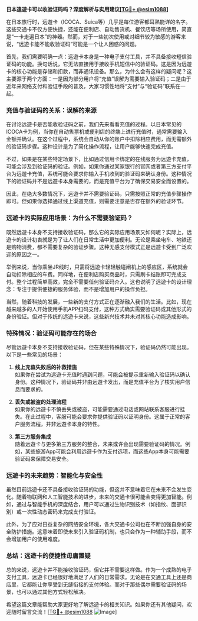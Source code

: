 **日本遠遊卡可以收验证码吗？深度解析与实用建议[[TG💪+ @esim1088](https://t.me/s/esim1088)]**

在日本旅行时，远遊卡（ICOCA、Suica等）几乎是每位游客都耳熟能详的名字。这些交通卡不仅方便快捷，还能在便利店、自动售货机、餐饮店等场所使用，简直是“一卡走遍日本”的神器。然而，对于一些初次使用或对细节较为敏感的游客来说，“远遊卡能不能收验证码”可能是一个让人困惑的问题。

首先，我们需要明确一点：远遊卡本身是一种电子支付工具，并不具备接收短信验证码的功能。换句话说，它无法直接用于接收手机短信中的验证码。这是因为远遊卡的核心功能是存储和扣款，而非通讯设备。那么，为什么会有这样的疑问呢？这主要源于两个方面：一是因为部分用户将“充值”误解为需要输入验证码；二是由于近年来网络支付和验证手段的普及，大家习惯性地将“支付”与“验证码”联系在一起。

### **充值与验证码的关系：误解的来源**

在讨论远遊卡是否能收验证码之前，我们先来看看充值的过程。以日本常见的ICOCA卡为例，当你在自动售票机或便利店的终端上进行充值时，通常需要输入金额并确认。在这个过程中，系统会自动从你的账户中扣除相应费用，而无需额外的验证码步骤。这种设计是为了简化操作流程，让用户能够快速完成充值。

不过，如果是在某些特定场景下，比如通过信用卡绑定的在线服务为远遊卡充值，可能会涉及到验证码的验证。例如，如果你通过某家银行的官网或者第三方支付平台为远遊卡充值，系统可能会要求你输入手机收到的验证码来确认身份。这种情况下的验证码并不是远遊卡本身需要的，而是充值平台为了确保交易安全而设置的。

因此，在绝大多数情况下，远遊卡并不需要验证码，只需按照正常的充值步骤操作即可。但如果你选择通过线上渠道充值，则需要注意是否存在额外的验证环节。

### **远遊卡的实际应用场景：为什么不需要验证码？**

既然远遊卡本身不支持接收验证码，那么它的实际应用场景又如何呢？实际上，远遊卡的设计初衷就是为了让人们在日常生活中更加便利。无论是乘坐电车、地铁还是购物消费，都不需要复杂的验证步骤。这种无感支付模式正是远遊卡受到广泛欢迎的原因之一。

举例来说，当你乘坐JR线时，只需将远遊卡轻轻触碰闸机上的感应区，系统就会自动扣除相应的车费。同样地，在便利店购买商品时，只需刷卡结账即可完成支付。整个过程简单高效，完全不需要任何验证码介入。这也说明了远遊卡的设计理念：专注于提供便捷的服务体验，而不是增加用户的操作负担。

当然，随着科技的发展，一些新的支付方式正在逐渐融入我们的生活。比如，现在越来越多的人开始使用手机APP扫码支付，这种方式确实需要验证码或其他形式的身份验证。但对于传统的远遊卡来说，这些新兴技术并未对其核心功能造成影响。

### **特殊情况：验证码可能存在的场合**

尽管远遊卡本身不支持接收验证码，但在某些特殊情况下，验证码仍然可能出现。以下是一些常见的场景：

1. **线上充值失败后的补救措施**  
   如果你在尝试为远遊卡充值时遇到问题，可能会被提示重新输入验证码以确认身份。这种情况下，验证码并非由远遊卡发出，而是充值平台为了核实用户信息而要求的。

2. **丢失或被盗的处理流程**  
   如果你的远遊卡不慎丢失或被盗，可能需要通过电话或网站联系客服进行挂失。在此过程中，客服可能会要求你提供验证码以证明身份。这属于正常的客户服务流程，并非远遊卡本身的特性。

3. **第三方服务集成**  
   随着远遊卡与更多第三方服务的整合，未来或许会出现需要验证码的情况。例如，某些旅游App可能会利用远遊卡作为支付选项，而这些App本身可能需要验证码来保障交易安全。

### **远遊卡的未来趋势：智能化与安全性**

虽然目前远遊卡还不具备接收验证码的功能，但这并不意味着它在未来不会发生变化。随着物联网和人工智能技术的进步，未来的交通卡很可能会变得更加智能。例如，通过与智能手机的深度结合，用户可以通过生物识别技术（如指纹、面部识别）或一次性动态密码来完成支付验证。

此外，为了应对日益复杂的网络安全环境，各大交通卡公司也在不断加强自身的安全防护措施。这意味着即使未来引入验证码机制，也只会作为一种辅助手段，而不会增加用户的使用难度。

### **总结：远遊卡的便捷性毋庸置疑**

总的来说，远遊卡并不能接收验证码，但它并不需要这样做。作为一个成熟的电子支付工具，远遊卡已经很好地满足了人们的日常需求。无论是在交通工具上还是商店里，它都能让你享受到无缝衔接的支付体验。而对于那些偶尔需要验证码的场景，也可以通过其他方式轻松解决。

希望这篇文章能帮助大家更好地了解远遊卡的相关知识。如果你还有其他疑问，欢迎随时留言交流！[[TG💪+ @esim1088](https://t.me/s/esim1088) ![Image](https://i.postimg.cc/4NQfJmqS/Snipaste-2025-05-13-00-14-12.png)]